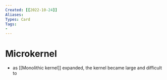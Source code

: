 ```yaml
---
Created: [[2022-10-24]]
Aliases: 
Types: Card
Tags: 
- 
---
```

# Microkernel
- as [[Monolithic kernel]] expanded, the kernel became large and difficult to 